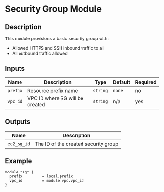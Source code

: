 # Security Group Module

## Description

This module provisions a basic security group with:

- Allowed HTTPS and SSH inbound traffic to all
- All outbound traffic allowed

## Inputs

| Name               | Description                                 | Type           | Default     | Required |
|--------------------|---------------------------------------------|----------------|-------------|----------|
| `prefix`           | Resource prefix name                        | `string`       | `none`      | no       |
| `vpc_id`  | VPC ID where SG will be created | `string`     | n/a     | yes      |

## Outputs

| Name               | Description                  |
|--------------------|------------------------------|
| `ec2_sg_id`  | The ID of the created security group |

## Example

```hcl
module "sg" {
  prefix         = local.prefix
  vpc_id         = module.vpc.vpc_id
}